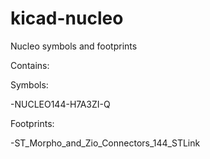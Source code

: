 # kicad-nucleo
Nucleo symbols and footprints

Contains:

Symbols:

-NUCLEO144-H7A3ZI-Q

Footprints:

-ST_Morpho_and_Zio_Connectors_144_STLink
